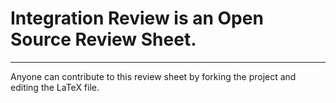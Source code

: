Integration Review is an Open Source Review Sheet.
===
---

Anyone can contribute to this review sheet by forking the project and editing the LaTeX file.
